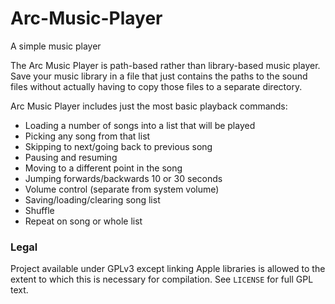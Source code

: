 # Arc-Music-Player
A simple music player

The Arc Music Player is path-based rather than library-based music player. Save your music library in a file that just contains the paths to the sound files without actually having to copy those files to a separate directory.

Arc Music Player includes just the most basic playback commands:
- Loading a number of songs into a list that will be played
- Picking any song from that list
- Skipping to next/going back to previous song
- Pausing and resuming
- Moving to a different point in the song
- Jumping forwards/backwards 10 or 30 seconds
- Volume control (separate from system volume)
- Saving/loading/clearing song list
- Shuffle
- Repeat on song or whole list

### Legal

Project available under GPLv3 except linking Apple libraries is allowed to the extent to which this is necessary for compilation. See `LICENSE` for full GPL text.
